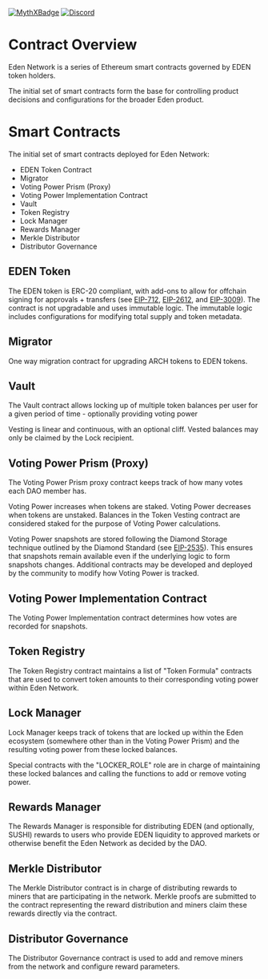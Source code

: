 [![MythXBadge](https://badgen.net/https/api.mythx.io/v1/projects/d39258a9-1656-4b0f-867d-d67d0632c976/badge/data?cache=300&icon=https://raw.githubusercontent.com/ConsenSys/mythx-github-badge/main/logo_white.svg)](https://docs.mythx.io/dashboard/github-badges)
[![Discord](https://img.shields.io/discord/761540124940697600?color=blue&label=Discord&logo=Discord)](https://discord.com/channels/761540124940697600/761540124940697604)

# Contract Overview

Eden Network is a series of Ethereum smart contracts governed by EDEN token holders.

The initial set of smart contracts form the base for controlling product decisions and configurations for the broader Eden product.


# Smart Contracts

The initial set of smart contracts deployed for Eden Network:
- EDEN Token Contract
- Migrator
- Voting Power Prism (Proxy)
- Voting Power Implementation Contract
- Vault
- Token Registry
- Lock Manager
- Rewards Manager
- Merkle Distributor
- Distributor Governance


## EDEN Token

The EDEN token is ERC-20 compliant, with add-ons to allow for offchain signing for approvals + transfers (see [EIP-712](https://eips.ethereum.org/EIPS/eip-712), [EIP-2612](https://eips.ethereum.org/EIPS/eip-2612), and [EIP-3009](https://eips.ethereum.org/EIPS/eip-3009)). The contract is not upgradable and uses immutable logic. The immutable logic includes configurations for modifying total supply and token metadata.

## Migrator

One way migration contract for upgrading ARCH tokens to EDEN tokens.

## Vault

The Vault contract allows locking up of multiple token balances per user for a given period of time - optionally providing voting power

Vesting is linear and continuous, with an optional cliff. Vested balances may only be claimed by the Lock recipient.

## Voting Power Prism (Proxy)

The Voting Power Prism proxy contract keeps track of how many votes each DAO member has.

Voting Power increases when tokens are staked. Voting Power decreases when tokens are unstaked. Balances in the Token Vesting contract are considered staked for the purpose of Voting Power calculations.

Voting Power snapshots are stored following the Diamond Storage technique outlined by the Diamond Standard (see [EIP-2535](https://eips.ethereum.org/EIPS/eip-2535)). This ensures that snapshots remain available even if the underlying logic to form snapshots changes. Additional contracts may be developed and deployed by the community to modify how Voting Power is tracked.


## Voting Power Implementation Contract

The Voting Power Implementation contract determines how votes are recorded for snapshots.

## Token Registry

The Token Registry contract maintains a list of "Token Formula" contracts that are used to convert token amounts to their corresponding voting power within Eden Network.

## Lock Manager

Lock Manager keeps track of tokens that are locked up within the Eden ecosystem (somewhere other than in the Voting Power Prism) and the resulting voting power from these locked balances.

Special contracts with the "LOCKER_ROLE" role are in charge of maintaining these locked balances and calling the functions to add or remove voting power.

## Rewards Manager

The Rewards Manager is responsible for distributing EDEN (and optionally, SUSHI) rewards to users who provide EDEN liquidity to approved markets or otherwise benefit the  Eden Network as decided by the DAO.

## Merkle Distributor

The Merkle Distributor contract is in charge of distributing rewards to miners that are participating in the network.  Merkle proofs are submitted to the contract representing the reward distribution and miners claim these rewards directly via the contract.

## Distributor Governance

The Distributor Governance contract is used to add and remove miners from the network and configure reward parameters.